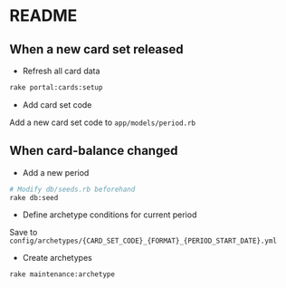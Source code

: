 # README

## When a new card set released

* Refresh all card data

```sh
rake portal:cards:setup
```

* Add card set code

Add a new card set code to `app/models/period.rb`


## When card-balance changed

* Add a new period

```sh
# Modify db/seeds.rb beforehand
rake db:seed
```

* Define archetype conditions for current period

Save to `config/archetypes/{CARD_SET_CODE}_{FORMAT}_{PERIOD_START_DATE}.yml`

* Create archetypes

```sh
rake maintenance:archetype
```
